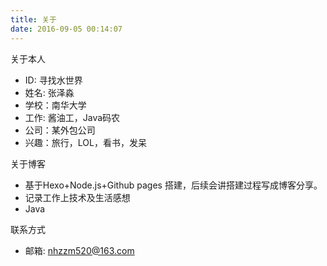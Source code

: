 ```yaml
---
title: 关于
date: 2016-09-05 00:14:07
---
```


关于本人

- ID: 寻找水世界
- 姓名: 张泽淼
- 学校：南华大学
- 工作: 酱油工，Java码农
- 公司：某外包公司
- 兴趣：旅行，LOL，看书，发呆

关于博客

- 基于Hexo+Node.js+Github pages 搭建，后续会讲搭建过程写成博客分享。
- 记录工作上技术及生活感想
- Java

联系方式

- 邮箱: nhzzm520@163.com
